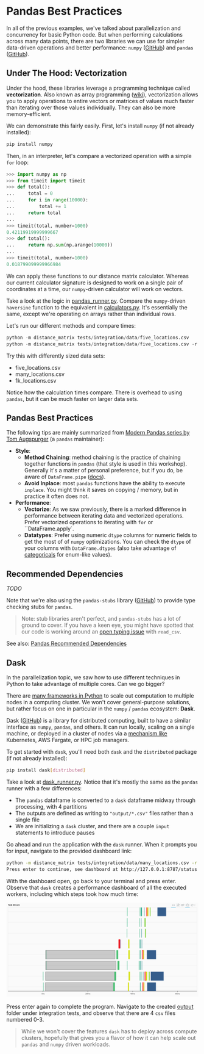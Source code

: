 # Pandas Best Practices

In all of the previous examples, we've talked about parallelization and concurrency for basic Python code.  But when performing calculations across many data points, there are two libraries we can use for simpler data-driven operations and better performance: `numpy` ([GitHub](https://github.com/numpy/numpy)) and `pandas` ([GitHub](https://github.com/pandas-dev/pandas)).

## Under The Hood: Vectorization

Under the hood, these libraries leverage a programming technique called **vectorization**.  Also known as array programming ([wiki](https://en.wikipedia.org/wiki/Array_programming)), vectorization allows you to apply operations to entire vectors or matrices of values much faster than iterating over those values individually.  They can also be more memory-efficient.

We can demonstrate this fairly easily.  First, let's install `numpy` (if not already installed):

```sh
pip install numpy
```

Then, in an interpreter, let's compare a vectorized operation with a simple `for` loop:

```py
>>> import numpy as np
>>> from timeit import timeit
>>> def total():
...     total = 0
...     for i in range(10000):
...         total += 1
...     return total
...
>>> timeit(total, number=1000)
0.42119919999999667
>>> def total():
...     return np.sum(np.arange(10000))
...
>>> timeit(total, number=1000)
0.018799099999966984
```

We can apply these functions to our distance matrix calculator.  Whereas our current calculator signature is designed to work on a single pair of coordinates at a time, our `numpy`-driven calculator will work on vectors.

Take a look at the logic in [pandas_runner.py](../../../src/distance_matrix/pandas_runner.py).  Compare the `numpy`-driven `haversine` function to the equivalent in [calculators.py](../../../src/distance_matrix/calculators.py).  It's essentially the same, except we're operating on arrays rather than individual rows.

Let's run our different methods and compare times:

```py
python -m distance_matrix tests/integration/data/five_locations.csv
python -m distance_matrix tests/integration/data/five_locations.csv -r pandas
```

Try this with differently sized data sets:

- five_locations.csv
- many_locations.csv
- 1k_locations.csv

Notice how the calculation times compare.  There is overhead to using `pandas`, but it can be much faster on larger data sets.

## Pandas Best Practices

The following tips are mainly summarized from [Modern Pandas series by Tom Augspurger](https://tomaugspurger.github.io/modern-1-intro) (a `pandas` maintainer):

- **Style**:
  - **Method Chaining**: method chaining is the practice of chaining together functions in `pandas` (that style is used in this workshop).  Generally it's a matter of personal preference, but if you do, be aware of `DataFrame.pipe` ([docs](https://pandas.pydata.org/docs/reference/api/pandas.DataFrame.pipe.html)).
  - **Avoid Inplace**: most `pandas` functions have the ability to execute `inplace`.  You might think it saves on copying / memory, but in practice it often does not. 
- **Performance**:
  - **Vectorize**: As we saw previously, there is a marked difference in performance between iterating data and vectorized operations.  Prefer vectorized operations to iterating with `for` or ``DataFrame.apply`.
  - **Datatypes**: Prefer using numeric `dtype` columns for numeric fields to get the most of of `numpy` optimizations.  You can check the `dtype` of your columns with `DataFrame.dtypes` (also take advantage of [categoricals](https://pandas.pydata.org/pandas-docs/version/0.18.0/categorical.html) for enum-like values).


## Recommended Dependencies

_TODO_

Note that we're also using the `pandas-stubs` library ([GitHub](https://github.com/VirtusLab/pandas-stubs)) to provide type checking stubs for `pandas`.

> Note: stub libraries aren't perfect, and `pandas-stubs` has a lot of ground to cover.  If you have a keen eye, you might have spotted that our code is working around an [open typing issue](https://github.com/VirtusLab/pandas-stubs/issues/170) with `read_csv`.

See also: [Pandas Recommended Dependencies](https://pandas.pydata.org/docs/getting_started/install.html#recommended-dependencies)

## Dask

In the parallelization topic, we saw how to use different techniques in Python to take advantage of multiple cores.  Can we go bigger?

There are [many frameworks in Python](https://wiki.python.org/moin/ParallelProcessing) to scale out computation to multiple nodes in a computing cluster.  We won't cover general-purpose solutions, but rather focus on one in particular in the `numpy` / `pandas` ecosystem: **Dask**.

Dask ([GitHub](https://github.com/dask/dask)) is a library for distributed computing, built to have a similar interface as `numpy`, `pandas`, and others.  It can run locally, scaling on a single machine, or deployed in a cluster of nodes via a [mechanism like](https://blog.dask.org/2020/07/23/current-state-of-distributed-dask-clusters) Kubernetes, AWS Fargate, or HPC job managers.

To get started with `dask`, you'll need both `dask` and the `distributed` package (if not already installed):

```sh
pip install dask[distributed]
```

Take a look at [dask_runner.py](../../../src/distance_matrix/dask_runner.py).  Notice that it's mostly the same as the `pandas` runner with a few differences:

- The `pandas` dataframe is converted to a `dask` dataframe midway through processing, with 4 partitions
- The outputs are defined as writing to `"output/*.csv"` files rather than a single file
- We are initializing a `dask` cluster, and there are a couple `input` statements to introduce pauses

Go ahead and run the application with the `dask` runner. When it prompts you for input, navigate to the provided dashboard link:

```sh
python -m distance_matrix tests/integration/data/many_locations.csv -r dask
Press enter to continue, see dashboard at http://127.0.0.1:8787/status
```

With the dashboard open, go back to your terminal and press enter.  Observe that `dask` creates a performance dashboard of all the executed workers, including which steps took how much time:

![](./dask-dashboard.png)

Press enter again to complete the program.  Navigate to the created [output](../../../tests/integration/data/output/) folder under integration tests, and observe that there are 4 `csv` files numbered 0-3.

> While we won't cover the features `dask` has to deploy across compute clusters, hopefully that gives you a flavor of how it can help scale out `pandas` and `numpy` driven workloads.